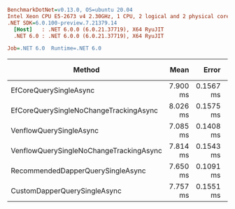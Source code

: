 ``` ini

BenchmarkDotNet=v0.13.0, OS=ubuntu 20.04
Intel Xeon CPU E5-2673 v4 2.30GHz, 1 CPU, 2 logical and 2 physical cores
.NET SDK=6.0.100-preview.7.21379.14
  [Host]   : .NET 6.0.0 (6.0.21.37719), X64 RyuJIT
  .NET 6.0 : .NET 6.0.0 (6.0.21.37719), X64 RyuJIT

Job=.NET 6.0  Runtime=.NET 6.0  

```
|                                  Method |     Mean |     Error |    StdDev | Ratio | RatioSD | Gen 0 | Gen 1 | Gen 2 | Allocated |
|---------------------------------------- |---------:|----------:|----------:|------:|--------:|------:|------:|------:|----------:|
|                  EfCoreQuerySingleAsync | 7.900 ms | 0.1567 ms | 0.4155 ms |  1.00 |    0.00 |     - |     - |     - |     13 KB |
|  EfCoreQuerySingleNoChangeTrackingAsync | 8.026 ms | 0.1575 ms | 0.2997 ms |  0.98 |    0.04 |     - |     - |     - |     17 KB |
|                 VenflowQuerySingleAsync | 7.085 ms | 0.1408 ms | 0.2466 ms |  0.86 |    0.05 |     - |     - |     - |      7 KB |
| VenflowQuerySingleNoChangeTrackingAsync | 7.814 ms | 0.1543 ms | 0.2060 ms |  0.96 |    0.05 |     - |     - |     - |      6 KB |
|       RecommendedDapperQuerySingleAsync | 7.650 ms | 0.1091 ms | 0.0911 ms |  0.92 |    0.04 |     - |     - |     - |      5 KB |
|            CustomDapperQuerySingleAsync | 7.757 ms | 0.1551 ms | 0.2017 ms |  0.96 |    0.05 |     - |     - |     - |      5 KB |
